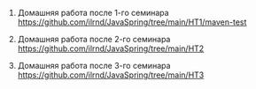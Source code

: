 1. Домашняя работа после 1-го семинара
https://github.com/ilrnd/JavaSpring/tree/main/HT1/maven-test

2. Домашняя работа после 2-го семинара
https://github.com/ilrnd/JavaSpring/tree/main/HT2

3. Домашняя работа после 3-го семинара
https://github.com/ilrnd/JavaSpring/tree/main/HT3